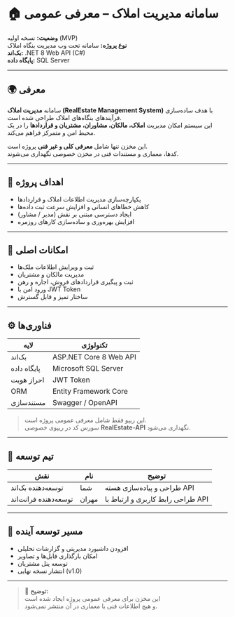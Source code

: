 ﻿# 🏠 سامانه مدیریت املاک – معرفی عمومی

**وضعیت:** نسخه اولیه (MVP)  
**نوع پروژه:** سامانه تحت وب مدیریت بنگاه املاک  
**بک‌اند:** .NET 8 Web API (C#)  
**پایگاه داده:** SQL Server  

---

## 🌍 معرفی

سامانه **مدیریت املاک (RealEstate Management System)** با هدف ساده‌سازی فرآیندهای بنگاه‌های املاک طراحی شده است.  
این سیستم امکان مدیریت **املاک، مالکان، مشاوران، مشتریان و قراردادها** را در یک محیط امن و متمرکز فراهم می‌کند.

این مخزن تنها شامل **معرفی کلی و غیر فنی** پروژه است.  
کدها، معماری و مستندات فنی در مخزن خصوصی نگهداری می‌شوند.

---

## 🎯 اهداف پروژه

- یکپارچه‌سازی مدیریت اطلاعات املاک و قراردادها  
- کاهش خطاهای انسانی و افزایش سرعت ثبت داده‌ها  
- ایجاد دسترسی مبتنی بر نقش (مدیر / مشاور)  
- افزایش بهره‌وری و ساده‌سازی کارهای روزمره  

---

## 🧩 امکانات اصلی

- ثبت و ویرایش اطلاعات ملک‌ها  
- مدیریت مالکان و مشتریان  
- ثبت و پیگیری قراردادهای فروش، اجاره و رهن  
- ورود امن با JWT Token  
- ساختار تمیز و قابل گسترش  

---

## ⚙️ فناوری‌ها

| لایه | تکنولوژی |
|------|------------|
| بک‌اند | ASP.NET Core 8 Web API |
| پایگاه داده | Microsoft SQL Server |
| احراز هویت | JWT Token |
| ORM | Entity Framework Core |
| مستندسازی | Swagger / OpenAPI |

> این ریپو فقط شامل معرفی عمومی پروژه است.  
> سورس کد در ریپوی خصوصی **RealEstate-API** نگهداری می‌شود.

---

## 👥 تیم توسعه

| نقش | نام | توضیح |
|------|------|--------|
| توسعه‌دهنده بک‌اند | شما | طراحی و پیاده‌سازی هسته API |
| توسعه‌دهنده فرانت‌اند | مهران | طراحی رابط کاربری و ارتباط با API |

---

## 🚀 مسیر توسعه آینده

- افزودن داشبورد مدیریتی و گزارشات تحلیلی  
- امکان بارگذاری فایل‌ها و تصاویر  
- توسعه پنل مشتریان  
- انتشار نسخه نهایی (v1.0)

---

> 📄 **توضیح:**  
> این مخزن برای معرفی عمومی پروژه ایجاد شده است  
> و هیچ اطلاعات فنی یا معماری در آن منتشر نمی‌شود.
